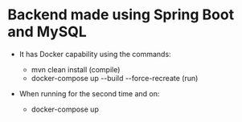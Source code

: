 # Backend made using Spring Boot and MySQL
 - It has Docker capability using the commands:
    - mvn clean install (compile)
    - docker-compose up --build --force-recreate (run)
   
 - When running for the second time and on:
    - docker-compose up